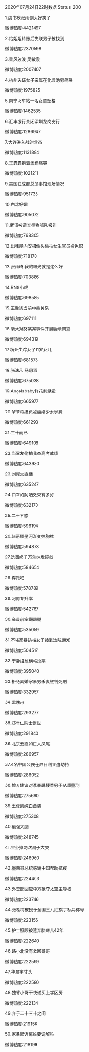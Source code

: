 2020年07月24日22时数据
Status: 200

1.虞书欣张雨剑太好笑了

微博热度:4421497

2.给姐姐转账后失联男子被找到

微博热度:2370598

3.乘风破浪 吴敏霞

微博热度:2007407

4.杭州失踪女子亲属在化粪池旁痛哭

微博热度:1975825

5.南宁火车站一名女童坠楼

微博热度:1462535

6.汇丰银行关闭深圳龙岗支行

微博热度:1286947

7.大连进入战时状态

微博热度:1131884

8.王霏霏抱着孟佳痛哭

微博热度:1021211

9.美国驻成都总领事馆现场情况

微博热度:951733

10.白冰好媚

微博热度:905072

11.武汉被遗弃德牧部队报到

微博热度:768305

12.出租屋内安摄像头偷拍女生官员被免职

微博热度:718170

13.张雨绮 我的眼光就是这么好

微博热度:703886

14.RNG小虎

微博热度:698585

15.王毅谈当前中美关系

微博热度:697111

16.浙大对努某某事件开展后续调查

微博热度:694319

17.杭州失踪女子11岁女儿

微博热度:681578

18.张沫凡 马思涵

微博热度:675038

19.Angelababy鲜花刺绣裙

微博热度:665977

20.爷爷将担负被逼婚少女学费

微博热度:661293

21.三十而已

微博热度:649108

22.当室友偷拍我查高考成绩

微博热度:643980

23.刘耀文直播

微博热度:635247

24.口罩的防晒效果有多好

微博热度:632170

25.二十不惑

微博热度:596194

26.赵丽颖星河渐变抹胸裙

微博热度:594873

27.洗面奶千万别抹发际线

微博热度:584654

28.奔跑吧

微博热度:578789

29.河南专升本

微博热度:542767

30.金晨前空翻踢腿

微博热度:535059

31.不堪家暴跳楼女子接到法院通知

微博热度:504517

32.宁静组拉横幅拉票

微博热度:395040

33.拒绝离婚家暴男杀妻被判死刑

微博热度:332957

34.孟晚舟

微博热度:293277

35.郑守仁院士逝世

微博热度:291840

36.北京云霞如巨大凤尾

微博热度:286957

37.4名中国公民在尼日利亚遭劫持

微博热度:286052

38.检方建议对家暴跳楼案男子从重量刑

微博热度:275690

39.王俊凯纯白西装

微博热度:275308

40.最强大脑

微博热度:248745

41.金莎掉两次扇子大哭

微博热度:246960

42.墨西哥总统感谢中国帮助抗疫

微博热度:224403

43.外交部回应中方抢夺太空主导权

微博热度:223746

44.张桂梅被授予全国三八红旗手标兵称号

微博热度:223156

45.护士照顾被遗弃脑瘫儿42年

微博热度:222640

46.路小北没有救回哥哥

微博热度:222599

47.华晨宇寸头

微博热度:222580

48.独臂小哥干快递买上学区房

微博热度:222134

49.介于二十三十之间

微博热度:219156

50.家暴起诉离婚要调解吗

微博热度:218199


